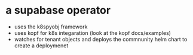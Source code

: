 # a supabase operator

- uses the k8spyobj framework
- uses kopf for k8s integaration (look at the kopf docs/examples)
- watches for tenant objects and deploys the commnunity helm chart to create a deploymenet 
